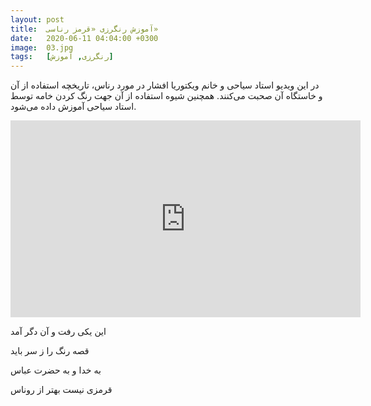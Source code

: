 ```yaml
---
layout: post
title:  آموزش رنگرزی «قرمز رناسی»
date:   2020-06-11 04:04:00 +0300
image:  03.jpg
tags:   [رنگرزی, آموزش]
---
```


در این ویدیو استاد سیاحی و خانم ویکتوریا افشار در مورد رناس، تاریخچه استفاده از آن و خاستگاه آن صحبت می‌کنند. همچنین شیوه استفاده از آن جهت رنگ کردن خامه توسط استاد سیاحی آموزش داده می‌شود.



<iframe width="560" height="315" sandbox="allow-same-origin allow-scripts allow-popups" src="https://video.maga.host/videos/embed/2b37a77d-1528-4905-80c3-437e3d100f7d" frameborder="0" allowfullscreen></iframe>

این یکی رفت و آن دگر آمد

قصه رنگ را ز سر باید

به خدا و به حضرت عباس

قرمزی نیست بهتر از روناس
